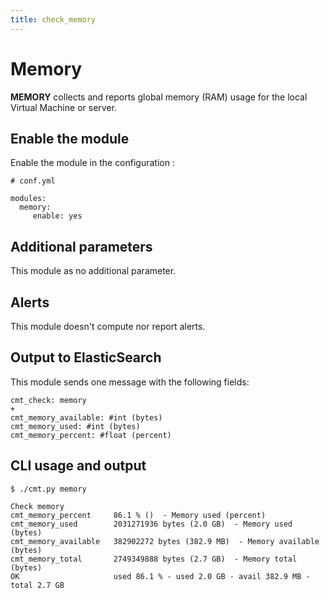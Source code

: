 ```yaml
---
title: check_memory
---
```


# Memory

**MEMORY** collects and reports global memory (RAM) usage for the local Virtual Machine or server.

## Enable the module

Enable the module in the configuration :

    # conf.yml

	modules:
  	  memory:
  	     enable: yes

## Additional parameters

This module as no additional parameter.


## Alerts

This module doesn't compute nor report alerts.


## Output to ElasticSearch

This module sends one message with the following fields:

	cmt_check: memory
	+
	cmt_memory_available: #int (bytes)
	cmt_memory_used: #int (bytes)
	cmt_memory_percent: #float (percent)

## CLI usage and output

	$ ./cmt.py memory
	
	Check memory 
	cmt_memory_percent     86.1 % ()  - Memory used (percent)
	cmt_memory_used        2031271936 bytes (2.0 GB)  - Memory used (bytes)
	cmt_memory_available   382902272 bytes (382.9 MB)  - Memory available (bytes)
	cmt_memory_total       2749349888 bytes (2.7 GB)  - Memory total (bytes)
	OK                     used 86.1 % - used 2.0 GB - avail 382.9 MB - total 2.7 GB




